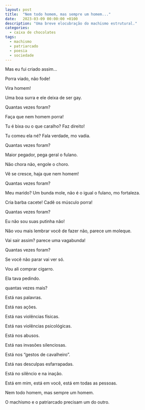 ```yaml
---
layout: post
title:  "Nem todo homem, mas sempre um homem..."
date:   2023-03-09 00:00:00 +0100
description: "Uma breve elocubração do machismo estrutural."
categories: 
  - caixa de chocolates
tags:
  - machismo
  - patriarcado
  - poesia
  - sociedade
---
```


Mas eu fui criado assim…

Porra viado, não fode!

Vira homem!

Uma boa surra e ele deixa de ser gay.

Quantas vezes foram?

Faça que nem homem porra!

Tu é bixa ou o que caralho? Faz direito!

Tu comeu ela né? Fala verdade, mo vadia.

Quantas vezes foram?

Maior pegador, pega geral o fulano.

Não chora não, engole o choro.

Vê se cresce, haja que nem homem!

Quantas vezes foram?

Meu marido? Um bunda mole, não é o igual o fulano, mo fortaleza.

Cria barba cacete! Cadê os músculo porra!

Quantas vezes foram?

Eu não sou suas putinha não!

Não vou mais lembrar você de fazer não, parece um moleque.

Vai sair assim? parece uma vagabunda!

Quantas vezes foram?

Se você não parar vai ver só.

Vou ali comprar cigarro.

Ela tava pedindo.

quantas vezes mais?

 Está  nas palavras.
 
Está nas ações.

Está nas violências físicas.

Está nas violências psicológicas.

Está nos abusos.

Está nas invasões silenciosas.

Está nos “gestos de cavalheiro”.

Está nas desculpas esfarrapadas.

Está no silêncio e na inação.

Está em mim, está em você, está em todas as pessoas.

Nem todo homem, mas sempre um homem.

O machismo e o patriarcado precisam um do outro.
